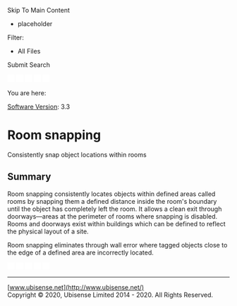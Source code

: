 

Skip To Main Content

[](../../../Home.htm)

  * placeholder

Filter:

  * All Files

Submit Search

![Navigate previous](../../../images/transparent.gif) ![Navigate
next](../../../images/transparent.gif) ![Expand
all](../../../images/transparent.gif) ![](../../../images/transparent.gif)
![Print](../../../images/transparent.gif)

You are here:

[Software Version](../../FrontMatters\(Online\)/features-and-versions.htm):
3.3

# Room snapping

Consistently snap object locations within rooms

## Summary

Room snapping consistently locates objects within defined areas called rooms
by snapping them a defined distance inside the room's boundary until the
object has completely left the room. It allows a clean exit through
doorways—areas at the perimeter of rooms where snapping is disabled. Rooms and
doorways exist within buildings which can be defined to reflect the physical
layout of a site.

Room snapping eliminates through wall error where tagged objects close to the
edge of a defined area are incorrectly located.

![Navigate previous](../../../images/transparent.gif) ![Navigate
next](../../../images/transparent.gif) ![Expand
all](../../../images/transparent.gif) ![](../../../images/transparent.gif)
![Print](../../../images/transparent.gif)

* * *

[www.ubisense.net](http://www.ubisense.net/)  
Copyright © 2020, Ubisense Limited 2014 - 2020. All Rights Reserved.

